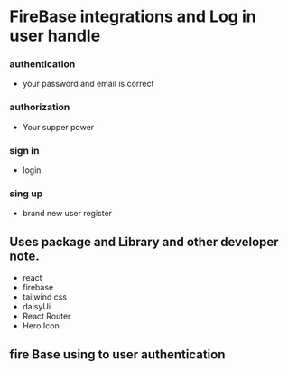 # FireBase integrations and Log in user handle

### authentication

- your password and email is correct

### authorization

- Your supper power

### sign in

- login

### sing up

- brand new user register

###

## Uses package and Library and other developer note.

- react
- firebase
- tailwind css
- daisyUi
- React Router
- Hero Icon

## fire Base using to user authentication
